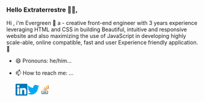 ### Hello Extraterrestre :wave:👋,

Hi , i'm Evergreen :green_heart: a - creative front-end engineer with 3 years experience leveraging HTML and CSS in building Beautiful, intuitive and responsive website and also maximizing the use of JavaScript in developing highly scale-able, online compatible, fast and user Experience friendly application. :raised_hands:


- 😄 Pronouns: he/him...

- 📫 How to reach me: ...


  <a href="https://twitter.com/idoevergreen">
  <img align="left" alt="Evergreen Twitter" width="31px" src="https://github.com/evergreen2001/evergreen2001/blob/master/img/linkedein.svg" />
  </a>



  <a href="https://twitter.com/idoevergreen">
  <img align="left" alt="Evergreen Twitter" width="31px" src="https://github.com/evergreen2001/evergreen2001/blob/master/img/twitter.svg" />
  </a>

  <a href="https://twitter.com/idoevergreen">
  <img align="left" alt="Evergreen stackoverflow" width="31px" src="https://github.com/evergreen2001/evergreen2001/blob/master/img/stackoverflow.svg" />
  </a>




<!--
**evergreen2001/evergreen2001** is a ✨ _special_ ✨ repository because its `README.md` (this file) appears on your GitHub profile.

Here are some ideas to get you started:

- 🔭 I’m currently working on ...
- 🌱 I’m currently learning ...
- 👯 I’m looking to collaborate on ...
- 🤔 I’m looking for help with ...
- 💬 Ask me about ...
- 📫 How to reach me: ...

- ⚡ Fun fact: ...
-->


